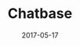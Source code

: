 ---
layout: site
title: "Chatbase"
date: 2017-05-17
categories: [google]
version: 1.6.4
major: 1
minor: 6
patch: 4
slug: chatbase
link: https://chatbase.com/
submitter: lpolepeddi
permalink: /sites/:slug
---